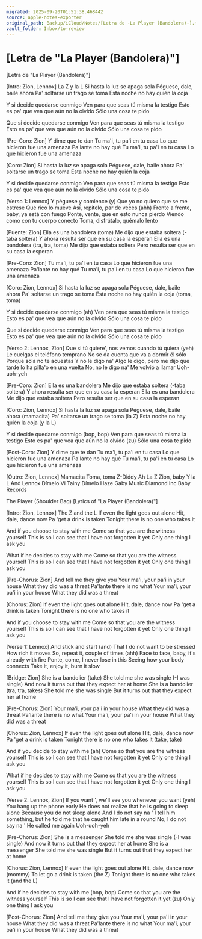 ```yaml
---
migrated: 2025-09-20T01:51:38.468442
source: apple-notes-exporter
original_path: Backup/iCloud/Notes/[Letra de -La Player (Bandolera)-].md
vault_folder: Inbox/to-review
---
```

# [Letra de "La Player (Bandolera)"]

[Letra de "La Player (Bandolera)"]

[Intro: Zion, Lennox]
La Z y la L
Si hasta la luz se apaga sola
Péguese, dale, baile ahora
Pa' soltarse un trago se toma
Esta noche no hay quién la coja

Y si decide quedarse conmigo
Ven para que seas tú misma la testigo
Esto es pa' que vea que aún no la olvido
Sólo una cosa te pido

Que si decide quedarse conmigo
Ven para que seas tú misma la testigo
Esto es pa' que vea que aún no la olvido
Sólo una cosa te pido

[Pre-Coro: Zion]
Y dime que te dan
Tu ma'i, tu pa'i en tu casa
Lo que hicieron fue una amenaza
Pa'lante no hay qué
Tu ma'i, tu pa'i en tu casa
Lo que hicieron fue una amenaza

[Coro: Zion]
Si hasta la luz se apaga sola
Péguese, dale, baile ahora
Pa' soltarse un trago se toma
Esta noche no hay quién la coja

Y si decide quedarse conmigo
Ven para que seas tú misma la testigo
Esto es pa' que vea que aún no la olvido
Sólo una cosa te pido

[Verso 1: Lennox]
Y péguese y comience (y)
Que yo no quiero que se me estrese
Que rico lo mueve
Así, repítelo, par de veces (ahh)
Frente a frente, baby, ya está con fuego
Ponte, vente, que en esto nunca pierdo
Viendo como con tu cuerpo conecto
Toma, disfrútalo, quémalo lento

[Puente: Zion]
Ella es una bandolera (toma)
Me dijo que estaba soltera (-taba soltera)
Y ahora resulta ser que en su casa la esperan
Ella es una bandolera (tra, tra, toma)
Me dijo que estaba soltera
Pero resulta ser que en su casa la esperan

[Pre-Coro: Zion]
Tu ma'i, tu pa'i en tu casa
Lo que hicieron fue una amenaza
Pa'lante no hay qué
Tu ma'i, tu pa'i en tu casa
Lo que hicieron fue una amenaza

[Coro: Zion, Lennox]
Si hasta la luz se apaga sola
Péguese, dale, baile ahora
Pa' soltarse un trago se toma
Esta noche no hay quién la coja (toma, toma)

Y si decide quedarse conmigo (ah)
Ven para que seas tú misma la testigo
Esto es pa' que vea que aún no la olvido
Sólo una cosa te pido

Que si decide quedarse conmigo
Ven para que seas tú misma la testigo
Esto es pa' que vea que aún no la olvido
Sólo una cosa te pido

[Verso 2: Lennox, Zion]
Que si tú quiere', nos vemos cuando tú quiera (yeh)
Le cuelgas el teléfono temprano
No se da cuenta que va a dormir él sólo
Porque sola no te acuestas
Y no le digo na'
Algo le digo, pero me dijo que tarde lo ha pilla'o en una vuelta
No, no le digo na'
Me volvió a llamar
Uoh-uoh-yeh

[Pre-Coro: Zion]
Ella es una bandolera
Me dijo que estaba soltera (-taba soltera)
Y ahora resulta ser que en su casa la esperan
Ella es una bandolera
Me dijo que estaba soltera
Pero resulta ser que en su casa la esperan

[Coro: Zion, Lennox]
Si hasta la luz se apaga sola
Péguese, dale, baile ahora (mamacita)
Pa' soltarse un trago se toma (la Z)
Esta noche no hay quién la coja (y la L)

Y si decide quedarse conmigo (bop, bop)
Ven para que seas tú misma la testigo
Esto es pa' que vea que aún no la olvido (zu)
Sólo una cosa te pido

[Post-Coro: Zion]
Y dime que te dan
Tu ma'i, tu pa'i en tu casa
Lo que hicieron fue una amenaza
Pa'lante no hay qué
Tu ma'i, tu pa'i en tu casa
Lo que hicieron fue una amenaza

[Outro: Zion, Lennox]
Mamacita Toma, toma
Z-Diddy
Ah La Z
Zion, baby
Y la L
And Lennox
Dímelo Vi
Tainy
Dímelo Haze
Gaby Music
Diamond Inc
Baby Records

The Player (Shoulder Bag)
[Lyrics of "La Player (Bandolera)"]

[Intro: Zion, Lennox]
The Z and the L
If even the light goes out alone
Hit, dale, dance now
Pa 'get a drink is taken
Tonight there is no one who takes it

And if you choose to stay with me
Come so that you are the witness yourself
This is so I can see that I have not forgotten it yet
Only one thing I ask you

What if he decides to stay with me
Come so that you are the witness yourself
This is so I can see that I have not forgotten it yet
Only one thing I ask you

[Pre-Chorus: Zion]
And tell me they give you
Your ma'i, your pa'i in your house
What they did was a threat
Pa'lante there is no what
Your ma'i, your pa'i in your house
What they did was a threat

[Chorus: Zion]
If even the light goes out alone
Hit, dale, dance now
Pa 'get a drink is taken
Tonight there is no one who takes it

And if you choose to stay with me
Come so that you are the witness yourself
This is so I can see that I have not forgotten it yet
Only one thing I ask you

[Verse 1: Lennox]
And stick and start (and)
That I do not want to be stressed
How rich it moves
So, repeat it, couple of times (ahh)
Face to face, baby, it's already with fire
Ponte, come, I never lose in this
Seeing how your body connects
Take it, enjoy it, burn it slow

[Bridge: Zion]
She is a bandolier (take)
She told me she was single (-I was single)
And now it turns out that they expect her at home
She is a bandolier (tra, tra, takes)
She told me she was single
But it turns out that they expect her at home

[Pre-Chorus: Zion]
Your ma'i, your pa'i in your house
What they did was a threat
Pa'lante there is no what
Your ma'i, your pa'i in your house
What they did was a threat

[Chorus: Zion, Lennox]
If even the light goes out alone
Hit, dale, dance now
Pa 'get a drink is taken
Tonight there is no one who takes it (take, take)

And if you decide to stay with me (ah)
Come so that you are the witness yourself
This is so I can see that I have not forgotten it yet
Only one thing I ask you

What if he decides to stay with me
Come so that you are the witness yourself
This is so I can see that I have not forgotten it yet
Only one thing I ask you

[Verse 2: Lennox, Zion]
If you want ', we'll see you whenever you want (yeh)
You hang up the phone early
He does not realize that he is going to sleep alone
Because you do not sleep alone
And I do not say na '
I tell him something, but he told me that he caught him late in a round
No, I do not say na '
He called me again
Uoh-uoh-yeh

[Pre-Chorus: Zion]
She is a messenger
She told me she was single (-I was single)
And now it turns out that they expect her at home
She is a messenger
She told me she was single
But it turns out that they expect her at home

[Chorus: Zion, Lennox]
If even the light goes out alone
Hit, dale, dance now (mommy)
To let go a drink is taken (the Z)
Tonight there is no one who takes it (and the L)

And if he decides to stay with me (bop, bop)
Come so that you are the witness yourself
This is so I can see that I have not forgotten it yet (zu)
Only one thing I ask you

[Post-Chorus: Zion]
And tell me they give you
Your ma'i, your pa'i in your house
What they did was a threat
Pa'lante there is no what
Your ma'i, your pa'i in your house
What they did was a threat
